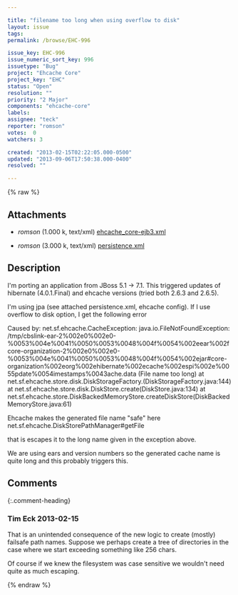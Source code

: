 ```yaml
---

title: "filename too long when using overflow to disk"
layout: issue
tags: 
permalink: /browse/EHC-996

issue_key: EHC-996
issue_numeric_sort_key: 996
issuetype: "Bug"
project: "Ehcache Core"
project_key: "EHC"
status: "Open"
resolution: ""
priority: "2 Major"
components: "ehcache-core"
labels: 
assignee: "teck"
reporter: "romson"
votes:  0
watchers: 3

created: "2013-02-15T02:22:05.000-0500"
updated: "2013-09-06T17:50:38.000-0400"
resolved: ""

---
```




{% raw %}


## Attachments

* <em>romson</em> (1.000 k, text/xml) [ehcache_core-ejb3.xml](/attachments/EHC/EHC-996/ehcache_core-ejb3.xml)

* <em>romson</em> (3.000 k, text/xml) [persistence.xml](/attachments/EHC/EHC-996/persistence.xml)




## Description

<div markdown="1" class="description">

I'm porting an application from JBoss 5.1 -> 7.1. This triggered updates of hibernate (4.0.1.Final) and ehcache versions (tried both 2.6.3 and 2.6.5). 

I'm using jpa (see attached persistence.xml, ehcache config). If I use overflow to disk option, I get the following error 

Caused by: net.sf.ehcache.CacheException: java.io.FileNotFoundException: /tmp/cbslink-ear-2%002e0%002e0-%0053%004e%0041%0050%0053%0048%004f%0054%002eear%002fcore-organization-2%002e0%002e0-%0053%004e%0041%0050%0053%0048%004f%0054%002ejar#core-organization%002eorg%002ehibernate%002ecache%002espi%002e%0055pdate%0054imestamps%0043ache.data (File name too long)
 	at net.sf.ehcache.store.disk.DiskStorageFactory.<init>(DiskStorageFactory.java:144)
 	at net.sf.ehcache.store.disk.DiskStore.create(DiskStore.java:134)
 	at net.sf.ehcache.store.DiskBackedMemoryStore.createDiskStore(DiskBackedMemoryStore.java:61)

Ehcache makes the generated file name "safe" here net.sf.ehcache.DiskStorePathManager#getFile

that is escapes it to the long name given in the exception above.

We are using ears and version numbers so the generated cache name is quite long and this probably triggers this. 

</div>

## Comments


{:.comment-heading}
### **Tim Eck** <span class="date">2013-02-15</span>

<div markdown="1" class="comment">

That is an unintended consequence of the new logic to create (mostly) failsafe path names. Suppose we perhaps create a tree of directories in the case where we start exceeding something like 256 chars. 

Of course if we knew the filesystem was case sensitive we wouldn't need quite as much escaping.


</div>



{% endraw %}
